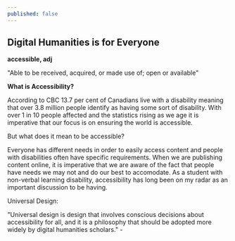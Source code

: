 ```yaml
---
published: false
---
```

## Digital Humanities is for Everyone

**accessible, adj**
 
 "Able to be received, acquired, or made use of; open or available"
 
**What is Accessibility?**
 
According to CBC 13.7 per cent of Canadians live with a disability meaning that over 3.8 million people identify as having some sort of disability. With over 1 in 10 people affected and the statistics rising as we age it is imperative that our focus is on ensuring the world is accessible. 

But what does it mean to be accessible?

Everyone has different needs in order to easily access content and people with disabilities often have specific requirements. When we are publishing content online, it is imperative that we are aware of the fact that people have needs we may not and do our best to accomodate. As a student with non-verbal learning disability, accessibility has long been on my radar as an important discussion to be having. 
 
 Universal Design:
 
 "Universal design is design that involves conscious decisions about accessibility for all, and it is a philosophy that should be adopted more widely by digital humanities scholars." - 
